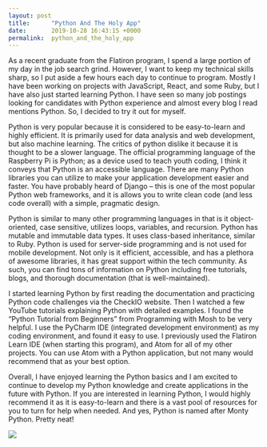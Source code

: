 ```yaml
---
layout: post
title:      "Python And The Holy App"
date:       2019-10-28 16:43:15 +0000
permalink:  python_and_the_holy_app
---
```



As a recent graduate from the Flatiron program, I spend a large portion of my day in the job search grind. However, I want to keep my technical skills sharp, so I put aside a few hours each day to continue to program. Mostly I have been working on projects with JavaScript, React, and some Ruby, but I have also just started learning Python. I have seen so many job postings looking for candidates with Python experience and almost every blog I read mentions Python. So, I decided to try it out for myself. 

Python is very popular because it is considered to be easy-to-learn and highly efficient. It is primarily used for data analysis and web development, but also machine learning. The critics of python dislike it because it is thought to be a slower language. The official programming language of the Raspberry Pi is Python; as a device used to teach youth coding, I think it conveys that Python is an accessible language. There are many Python libraries you can utilize to make your application development easier and faster. You have probably heard of Django – this is one of the most popular Python web frameworks, and it is allows you to write clean code (and less code overall) with a simple, pragmatic design. 

Python is similar to many other programming languages in that is it object-oriented, case sensitive, utilizes loops, variables, and recursion. Python has mutable and immutable data types. It uses class-based inheritance, similar to Ruby. Python is used for server-side programming and is not used for mobile development. Not only is it efficient, accessible, and has a plethora of awesome libraries, it has great support within the tech community. As such, you can find tons of information on Python including free tutorials, blogs, and thorough documentation (that is well-maintained). 

I started learning Python by first reading the documentation and practicing Python code challenges via the CheckIO website. Then I watched a few YouTube tutorials explaining Python with detailed examples. I found the “Python Tutorial from Beginners” from Programming with Mosh to be very helpful. I use the PyCharm IDE (integrated development environment) as my coding environment, and found it easy to use. I previously used the Flatiron Learn IDE (when starting this program), and Atom for all of my other projects. You can use Atom with a Python application, but not many would recommend that as your best option. 

Overall, I have enjoyed learning the Python basics and I am excited to continue to develop my Python knowledge and create applications in the future with Python. If you are interested in learning Python, I would highly recommend it as it is easy-to-learn and there is a vast pool of resources for you to turn for help when needed. And yes, Python is named after Monty Python. Pretty neat!


![](http://giphygifs.s3.amazonaws.com/media/GYJJQIUUuyEmY/giphy.gif)
